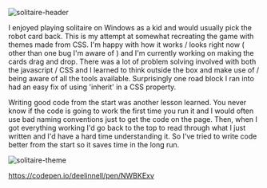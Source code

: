 ![solitaire-header](https://user-images.githubusercontent.com/61264144/212759348-949ffcd2-3340-4904-b272-5c135906e98c.png)

I enjoyed playing solitaire on Windows as a kid and would usually pick the robot card back. This is my attempt at somewhat recreating the game with themes made from CSS. I'm happy with how it works / looks right now ( other than one bug I'm aware of ) and I'm currently working on making the cards drag and drop. There was a lot of problem solving involved with both the javascript / CSS and I learned to think outside the box and make use of / being aware of all the tools available. Surprisingly one road block I ran into had an easy fix of using 'inherit' in a CSS property.

Writing good code from the start was another lesson learned. You never know if the code is going to work the first time you run it and I would often use bad naming conventions just to get the code on the page. Then, when I got everything working I'd go back to the top to read through what I just written and I'd have a hard time understanding it. So I've tried to write code better from the start so it saves time in the long run.

![solitaire-theme](https://user-images.githubusercontent.com/61264144/211422802-9d1ba8f7-7958-43e5-95ff-48b3ad60ac2a.png)

https://codepen.io/deelinnell/pen/NWBKExv
